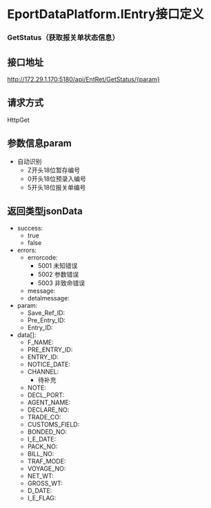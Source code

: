 EportDataPlatform.IEntry接口定义
=====
### GetStatus（获取报关单状态信息）
## 接口地址
http://172.29.1.170:5180/api/EntRet/GetStatus/{param}
## 请求方式
HttpGet
## 参数信息param
* 自动识别
  * Z开头18位暂存编号
  * 0开头18位预录入编号
  * 5开头18位报关单编号
## 返回类型jsonData
* success:
  * true
  * false
* errors:
  * errorcode:
    * 5001 未知错误
    * 5002 参数错误
    * 5003 非致命错误
  * message:
  * detalmessage:
* param:
  * Save_Ref_ID:
  * Pre_Entry_ID:
  * Entry_ID:
* data[]:
  * F_NAME:
  * PRE_ENTRY_ID:
  * ENTRY_ID:
  * NOTICE_DATE:
  * CHANNEL:
    * 待补充
  * NOTE:
  * DECL_PORT:
  * AGENT_NAME:
  * DECLARE_NO:
  * TRADE_CO:
  * CUSTOMS_FIELD:
  * BONDED_NO:
  * I_E_DATE:
  * PACK_NO:
  * BILL_NO:
  * TRAF_MODE:
  * VOYAGE_NO:
  * NET_WT:
  * GROSS_WT:
  * D_DATE:
  * I_E_FLAG:
